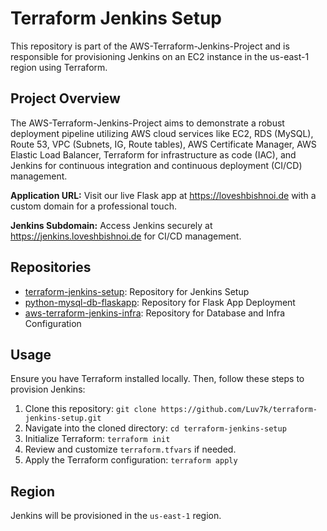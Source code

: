 # Terraform Jenkins Setup

This repository is part of the AWS-Terraform-Jenkins-Project and is responsible for provisioning Jenkins on an EC2 instance in the us-east-1 region using Terraform.

## Project Overview

The AWS-Terraform-Jenkins-Project aims to demonstrate a robust deployment pipeline utilizing AWS cloud services like EC2, RDS (MySQL), Route 53, VPC (Subnets, IG, Route tables), AWS Certificate Manager, AWS Elastic Load Balancer, Terraform for infrastructure as code (IAC), and Jenkins for continuous integration and continuous deployment (CI/CD) management.

**Application URL:** Visit our live Flask app at https://loveshbishnoi.de with a custom domain for a professional touch. 

**Jenkins Subdomain:** Access Jenkins securely at https://jenkins.loveshbishnoi.de for CI/CD management.

## Repositories

- [terraform-jenkins-setup](https://github.com/Luv7k/terraform-jenkins-setup): Repository for Jenkins Setup
- [python-mysql-db-flaskapp](https://github.com/Luv7k/python-mysql-db-flaskapp): Repository for Flask App Deployment
- [aws-terraform-jenkins-infra](https://github.com/Luv7k/aws-terraform-jenkins-infra.git): Repository for Database and Infra Configuration

## Usage

Ensure you have Terraform installed locally. Then, follow these steps to provision Jenkins:

1. Clone this repository: `git clone https://github.com/Luv7k/terraform-jenkins-setup.git`
2. Navigate into the cloned directory: `cd terraform-jenkins-setup`
3. Initialize Terraform: `terraform init`
4. Review and customize `terraform.tfvars` if needed.
5. Apply the Terraform configuration: `terraform apply`

## Region
Jenkins will be provisioned in the `us-east-1` region.
